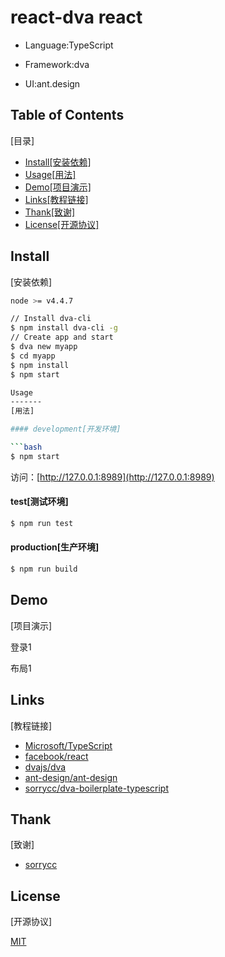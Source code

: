 react-dva
react
=======

* Language:TypeScript

* Framework:dva

* UI:ant.design

Table of Contents
-------
[目录]

* [Install[安装依赖]](#install)
* [Usage[用法]](#usage)
* [Demo[项目演示]](#demo)
* [Links[教程链接]](#links)
* [Thank[致谢]](#thank)
* [License[开源协议]](#license)

Install
-------
[安装依赖]

```bash
node >= v4.4.7
```
```bash
// Install dva-cli
$ npm install dva-cli -g
// Create app and start
$ dva new myapp
$ cd myapp
$ npm install
$ npm start

Usage
-------
[用法]

#### development[开发环境]

```bash
$ npm start
```
访问：[http://127.0.0.1:8989](http://127.0.0.1:8989)

#### test[测试环境]

```bash
$ npm run test
```

#### production[生产环境]

```bash
$ npm run build
```

Demo
-------
[项目演示]

登录1
<!-- ![登录1](https://github.com/huang6349/Pictures/blob/master/ts-dva/2016-10-27_111333.png) -->

布局1

<!-- ![布局1](https://github.com/huang6349/Pictures/blob/master/ts-dva/2016-10-14_163215.png) -->

Links
-------
[教程链接]

* [Microsoft/TypeScript](https://github.com/Microsoft/TypeScript)
* [facebook/react](https://github.com/facebook/react)
* [dvajs/dva](https://github.com/dvajs/dva)
* [ant-design/ant-design](https://github.com/ant-design/ant-design)
* [sorrycc/dva-boilerplate-typescript](https://github.com/sorrycc/dva-boilerplate-typescript)

Thank
-------
[致谢]
* [sorrycc](https://github.com/sorrycc)

License
-------
[开源协议]

[MIT](https://tldrlegal.com/license/mit-license)